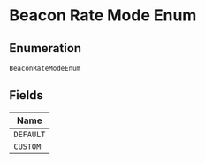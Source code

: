 
# Beacon Rate Mode Enum

## Enumeration

`BeaconRateModeEnum`

## Fields

| Name |
|  --- |
| `DEFAULT` |
| `CUSTOM` |

